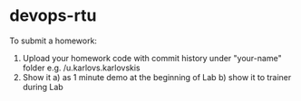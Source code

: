 # devops-rtu

To submit a homework:
  1) Upload your homework code with commit history under "your-name" folder
  e.g. /u.karlovs.karlovskis
  2) Show it
	a) as 1 minute demo at the beginning of Lab
	b) show it to trainer during Lab

